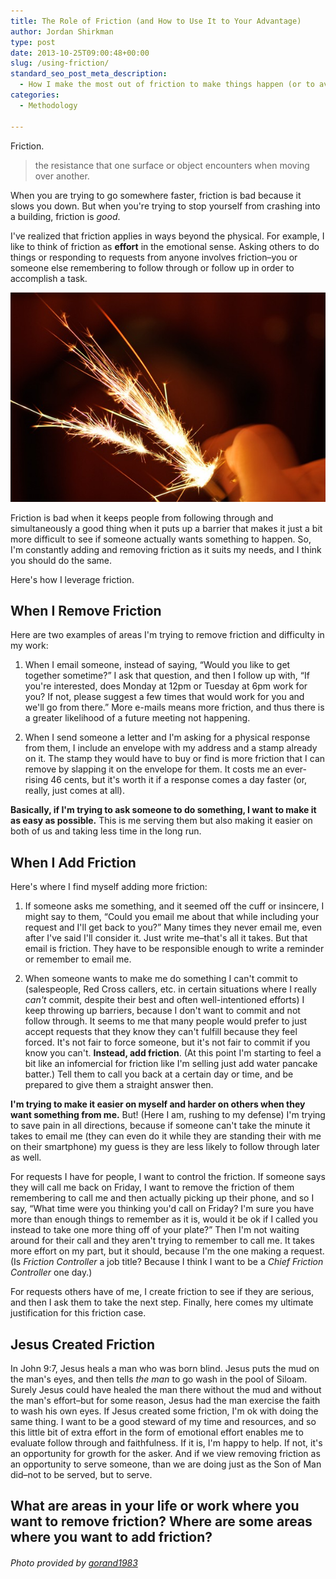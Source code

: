 ```yaml
---
title: The Role of Friction (and How to Use It to Your Advantage)
author: Jordan Shirkman
type: post
date: 2013-10-25T09:00:48+00:00
slug: /using-friction/
standard_seo_post_meta_description:
  - How I make the most out of friction to make things happen (or to avoid them).
categories:
  - Methodology

---
```

Friction.

> the resistance that one surface or object encounters when moving over another.

When you are trying to go somewhere faster, friction is bad because it slows you down. But when you're trying to stop yourself from crashing into a building, friction is _good_.

I've realized that friction applies in ways beyond the physical. For example, I like to think of friction as **effort** in the emotional sense. Asking others to do things or responding to requests from anyone involves friction–you or someone else remembering to follow through or follow up in order to accomplish a task.

[![Image](/static/images/sparks-from-friction.jpeg)](https://jshirk.com/blog/using-friction)

Friction is bad when it keeps people from following through and simultaneously a good thing when it puts up a barrier that makes it just a bit more difficult to see if someone actually wants something to happen. So, I'm constantly adding and removing friction as it suits my needs, and I think you should do the same.

Here's how I leverage friction. <!--more-->

## When I Remove Friction

Here are two examples of areas I'm trying to remove friction and difficulty in my work:

1. When I email someone, instead of saying, &#8220;Would you like to get together sometime?&#8221; I ask that question, and then I follow up with, &#8220;If you're interested, does Monday at 12pm or Tuesday at 6pm work for you? If not, please suggest a few times that would work for you and we'll go from there.&#8221; More e-mails means more friction, and thus there is a greater likelihood of a future meeting not happening.

2. When I send someone a letter and I'm asking for a physical response from them, I include an envelope with my address and a stamp already on it. The stamp they would have to buy or find is more friction that I can remove by slapping it on the envelope for them. It costs me an ever-rising 46 cents, but it's worth it if a response comes a day faster (or, really, just comes at all).

**Basically, if I'm trying to ask someone to do something, I want to make it as easy as possible.** This is me serving them but also making it easier on both of us and taking less time in the long run.

## When I Add Friction

Here's where I find myself adding more friction:  
1. If someone asks me something, and it seemed off the cuff or insincere, I might say to them, &#8220;Could you email me about that while including your request and I'll get back to you?&#8221; Many times they never email me, even after I've said I'll consider it. Just write me–that's all it takes. But that email is friction. They have to be responsible enough to write a reminder or remember to email me.

2. When someone wants to make me do something I can't commit to (salespeople, Red Cross callers, etc. in certain situations where I really _can't_ commit, despite their best and often well-intentioned efforts) I keep throwing up barriers, because I don't want to commit and not follow through. It seems to me that many people would prefer to just accept requests that they know they can't fulfill because they feel forced. It's not fair to force someone, but it's not fair to commit if you know you can't. **Instead, add friction**. (At this point I'm starting to feel a bit like an infomercial for friction like I'm selling just add water pancake batter.) Tell them to call you back at a certain day or time, and be prepared to give them a straight answer then.

**I'm trying to make it easier on myself and harder on others when they want something from me.** But! (Here I am, rushing to my defense) I'm trying to save pain in all directions, because if someone can't take the minute it takes to email me (they can even do it while they are standing their with me on their smartphone) my guess is they are less likely to follow through later as well.

For requests I have for people, I want to control the friction. If someone says they will call me back on Friday, I want to remove the friction of them remembering to call me and then actually picking up their phone, and so I say, &#8220;What time were you thinking you'd call on Friday? I'm sure you have more than enough things to remember as it is, would it be ok if I called you instead to take one more thing off of your plate?&#8221; Then I'm not waiting around for their call and they aren't trying to remember to call me. It takes more effort on my part, but it should, because I'm the one making a request. (Is _Friction Controller_ a job title? Because I think I want to be a _Chief Friction Controller_ one day.)

For requests others have of me, I create friction to see if they are serious, and then I ask them to take the next step. Finally, here comes my ultimate justification for this friction case.

## Jesus Created Friction

In John 9:7, Jesus heals a man who was born blind. Jesus puts the mud on the man's eyes, and then tells _the man_ to go wash in the pool of Siloam. Surely Jesus could have healed the man there without the mud and without the man's effort–but for some reason, Jesus had the man exercise the faith to wash his own eyes. If Jesus created some friction, I'm ok with doing the same thing. I want to be a good steward of my time and resources, and so this little bit of extra effort in the form of emotional effort enables me to evaluate follow through and faithfulness. If it is, I'm happy to help. If not, it's an opportunity for growth for the asker. And if we view removing friction as an opportunity to serve someone, than we are doing just as the Son of Man did–not to be served, but to serve.

## What are areas in your life or work where you want to remove friction? Where are some areas where you want to add friction?

###### Photo provided by [gorand1983](http://www.sxc.hu/profile/gorand1983)
